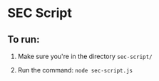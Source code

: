# SEC Script

## To run:

1. Make sure you're in the directory `sec-script/`

2. Run the command: `node sec-script.js`
